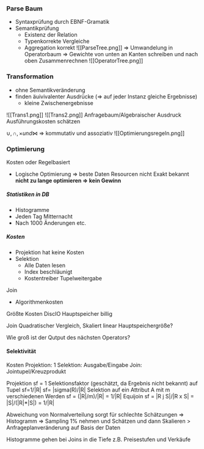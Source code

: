 ### Parse Baum
- Syntaxprüfung durch EBNF-Gramatik
- Semantikprüfung
	- Existenz der Relation
	- Typenkorrekte Vergleiche
	- Aggregation korrekt
![[ParseTree.png]]
=> Umwandelung in Operatorbaum
=> Gewichte von unten an Kanten schreiben und nach oben Zusammenrechnen
![[OperatorTree.png]]

### Transformation
- ohne Semantikveränderung
- finden äuivivalenter Ausdrücke (=> auf jeder Instanz gleiche Ergebnisse)
	- kleine Zwischenergebnisse

![[Trans1.png]]
![[Trans2.png]]
Anfragebaum/Algebraischer Ausdruck
Ausführungskosten schätzen

$\cup, \cap, \times und \bowtie$ => kommutativ und assoziativ
![[Optimierungsregeln.png]]

### Optimierung

Kosten oder Regelbasiert
- Logische Optimierung => beste 
Daten Resourcen nicht Exakt bekannt
__nicht zu lange optimieren => kein Gewinn__

##### Statistiken in DB
- Histogramme
- Jeden Tag Mitternacht
- Nach 1000 Änderungen etc.

##### Kosten
- Projektion hat keine Kosten
- Selektion
	- Alle Daten lesen
	- Index beschläunigt
	- Kostentreiber Tupelweitergabe

Join
- Algorithmenkosten

Größte Kosten DiscIO Hauptspeicher billig

Join Quadratischer Vergleich, Skaliert linear
Hauptspeichergröße?

Wie groß ist der Qutput des nächsten Operators?

#### Selektivität
Kosten 
Projektion: 1
Selektion: Ausgabe/Eingabe
Join: Jointupel/Kreuzprodukt

Projektion
sf = 1
Selektionsfaktor (geschätzt, da Ergebnis nicht bekannt) auf Tupel
sf=1/|R|
sf= |sigma(R)/|R|
Selektion auf ein Attribut A mit m verschiedenen Werden
sf = (|R|/m)/|R| = 1/|R|
Equijoin
sf = |R j S|/|R x S| = |S|/(|R|*|S|) = 1/|R|

Abweichung von Normalverteilung sorgt für schlechte Schätzungen
=> Histogramm
=> Sampling 1% nehmen und Schätzen und dann Skalieren > Anfrageplanveränderung auf Basis der Daten

Histogramme gehen bei Joins in die Tiefe  z.B. Preisestufen und Verkäufe